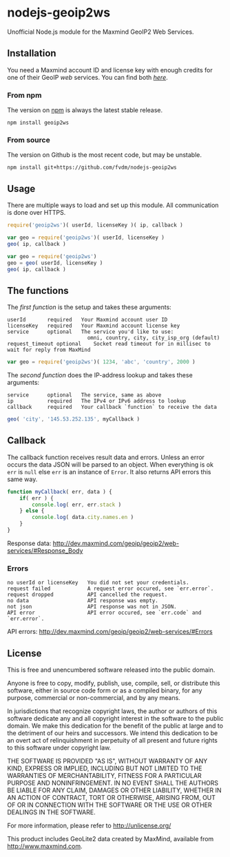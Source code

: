 nodejs-geoip2ws
===============

Unofficial Node.js module for the Maxmind GeoIP2 Web Services.


Installation
------------

You need a Maxmind account ID and license key with enough credits for one of their GeoIP *web*
services. You can find both [*here*](https://www.maxmind.com/en/my_license_key).


### From npm

The version on [npm](https://npmjs.org/package/geoip2ws) is always the latest stable release.

	npm install geoip2ws
	

### From source

The version on Github is the most recent code, but may be unstable.

	npm install git+https://github.com/fvdm/nodejs-geoip2ws


Usage
-----

There are multiple ways to load and set up this module. All communication is done over HTTPS.


```js
require('geoip2ws')( userId, licenseKey )( ip, callback )
```

```js
var geo = require('geoip2ws')( userId, licenseKey )
geo( ip, callback )
```

```js
var geo = require('geoip2ws')
geo = geo( userId, licenseKey )
geo( ip, callback )
```


The functions
-------------

The _first function_ is the setup and takes these arguments:

	userId       required   Your Maxmind account user ID
	licenseKey   required   Your Maxmind account license key
	service      optional   The service you'd like to use:
	                          omni, country, city, city_isp_org (default)
	request_timeout	optional	Socket read timeout for in millisec to wait for reply from MaxMind

```js
var geo = require('geoip2ws')( 1234, 'abc', 'country', 2000 )
```


The _second function_ does the IP-address lookup and takes these arguments:

	service      optional   The service, same as above
	ip           required   The IPv4 or IPv6 address to lookup
	callback     required   Your callback `function` to receive the data

```js
geo( 'city', '145.53.252.135', myCallback )
```


Callback
--------

The callback function receives result data and errors. Unless an error occurs the
data JSON will be parsed to an object. When everything is ok `err` is `null` else
`err` is an instance of `Error`. It also returns API errors this same way.

```js
function myCallback( err, data ) {
	if( err ) {
		console.log( err, err.stack )
	} else {
		console.log( data.city.names.en )
	}
}
```

Response data: <http://dev.maxmind.com/geoip/geoip2/web-services/#Response_Body>


### Errors

	no userId or licenseKey   You did not set your credentials.
	request failed            A request error occured, see `err.error`.
	request dropped           API cancelled the request.
	no data                   API response was empty.
	not json                  API response was not in JSON.
	API error                 API error occured, see `err.code` and `err.error`.

API errors: <http://dev.maxmind.com/geoip/geoip2/web-services/#Errors>


License
-------

This is free and unencumbered software released into the public domain.

Anyone is free to copy, modify, publish, use, compile, sell, or
distribute this software, either in source code form or as a compiled
binary, for any purpose, commercial or non-commercial, and by any
means.

In jurisdictions that recognize copyright laws, the author or authors
of this software dedicate any and all copyright interest in the
software to the public domain. We make this dedication for the benefit
of the public at large and to the detriment of our heirs and
successors. We intend this dedication to be an overt act of
relinquishment in perpetuity of all present and future rights to this
software under copyright law.

THE SOFTWARE IS PROVIDED "AS IS", WITHOUT WARRANTY OF ANY KIND,
EXPRESS OR IMPLIED, INCLUDING BUT NOT LIMITED TO THE WARRANTIES OF
MERCHANTABILITY, FITNESS FOR A PARTICULAR PURPOSE AND NONINFRINGEMENT.
IN NO EVENT SHALL THE AUTHORS BE LIABLE FOR ANY CLAIM, DAMAGES OR
OTHER LIABILITY, WHETHER IN AN ACTION OF CONTRACT, TORT OR OTHERWISE,
ARISING FROM, OUT OF OR IN CONNECTION WITH THE SOFTWARE OR THE USE OR
OTHER DEALINGS IN THE SOFTWARE.

For more information, please refer to <http://unlicense.org/>

This product includes GeoLite2 data created by MaxMind, available from
<http://www.maxmind.com>.

